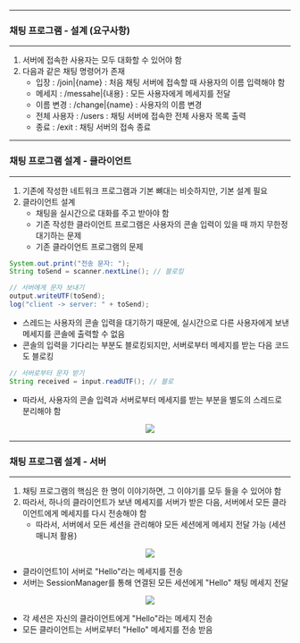 -----
### 채팅 프로그램 - 설계 (요구사항)
-----
1. 서버에 접속한 사용자는 모두 대화할 수 있어야 함
2. 다음과 같은 채팅 명령어가 존재
   - 입장 : /join|{name} : 처음 채팅 서버에 접속할 때 사용자의 이름 입력해야 함
   - 메세지 : /messahe|{내용} : 모든 사용자에게 메세지를 전달
   - 이름 변경 : /change|{name} : 사용자의 이름 변경
   - 전체 사용자 : /users : 채팅 서버에 접속한 전체 사용자 목록 출력
   - 종료 : /exit : 채팅 서버의 접속 종료

-----
### 채팅 프로그램 설계 - 클라이언트
-----
1. 기존에 작성한 네트워크 프로그램과 기본 뼈대는 비슷하지만, 기본 설계 필요
2. 클라이언트 설계
   - 채팅을 실시간으로 대화를 주고 받아야 함
   - 기존 작성한 클라이언트 프로그램은 사용자의 콘솔 입력이 있을 때 까지 무한정 대기하는 문제
   - 기존 클라이언트 프로그램의 문제
```java
System.out.print("전송 문자: ");
String toSend = scanner.nextLine(); // 블로킹

// 서버에게 문자 보내기
output.writeUTF(toSend);
log("client -> server: " + toSend);
```
  - 스레드는 사용자의 콘솔 입력을 대기하기 때문에, 실시간으로 다른 사용자에게 보낸 메세지를 콘솔에 출력할 수 없음
  - 콘솔의 입력을 기다리는 부분도 블로킹되지만, 서버로부터 메세지를 받는 다음 코드도 블로킹
```java
// 서버로부터 문자 받기
String received = input.readUTF(); // 블로
```

  - 따라서, 사용자의 콘솔 입력과 서버로부터 메세지를 받는 부분을 별도의 스레드로 분리해야 함
<div align="center">
<img src="https://github.com/user-attachments/assets/4250fe85-935d-45d0-a7c5-4fd81236f8fa">
</div>

-----
### 채팅 프로그램 설계 - 서버
-----
1. 채팅 프로그램의 핵심은 한 명이 이야기하면, 그 이야기를 모두 들을 수 있어야 함
2. 따라서, 하나의 클라이언트가 보낸 메세지를 서버가 받은 다음, 서버에서 모든 클라이언트에게 메세지를 다시 전송해야 함
   - 따라서, 서버에서 모든 세션을 관리해야 모든 세션에게 메세지 전달 가능 (세션 매니저 활용)

<div align="center">
<img src="https://github.com/user-attachments/assets/abf20736-bb4a-4425-8034-2ab18168eab3a">
</div>

   - 클라이언트1이 서버로 "Hello"라는 메세지를 전송
   - 서버는 SessionManager를 통해 연결된 모든 세션에게 "Hello" 채팅 메세지 전달

<div align="center">
<img src="https://github.com/user-attachments/assets/b6638527-c014-4c8f-9657-dec613892b48">
</div>

   - 각 세션은 자신의 클라이언트에게 "Hello"라는 메세지 전송
   - 모든 클라이언트는 서버로부터 "Hello" 메세지를 전송 받음
